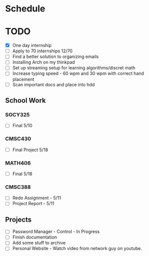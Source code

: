 # Schedule
# TODO
- [X] One day internship
- [ ] Apply to 70 internships 12/70
- [ ] Find a better solution to organizing emails
- [ ] Installing Arch on my thinkpad
- [ ] Set up streaming setup for learning algorithms/discret math
- [ ] Increase typing speed - 60 wpm and 30 wpm with correct hand placement
- [ ] Scan important docs and place into hdd

## School Work
### SOCY325
- [ ] Final 5/10

### CMSC430
- [ ] Final Project 5/18
  
### MATH406
- [ ] Final 5/18

### CMSC388
- [ ] Redo Assignment - 5/11
- [ ] Project Report - 5/11

## Projects
- [ ] Password Manager - Control - In Progress
- [ ] Finish documentation 
- [ ] Add some stuff to archive
- [ ] Personal Website - Watch video from network guy on youtube. 
